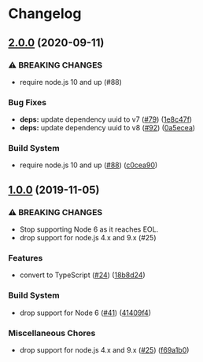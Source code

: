 # Changelog

## [2.0.0](https://www.github.com/google/eventid-js/compare/v1.0.0...v2.0.0) (2020-09-11)


### ⚠ BREAKING CHANGES

* require node.js 10 and up (#88)

### Bug Fixes

* **deps:** update dependency uuid to v7 ([#79](https://www.github.com/google/eventid-js/issues/79)) ([1e8c47f](https://www.github.com/google/eventid-js/commit/1e8c47f982ecadad583952847bcc3919d8ca498e))
* **deps:** update dependency uuid to v8 ([#92](https://www.github.com/google/eventid-js/issues/92)) ([0a5ecea](https://www.github.com/google/eventid-js/commit/0a5eceae8dca5ae751fbee7dc0c3822e707af826))


### Build System

* require node.js 10 and up ([#88](https://www.github.com/google/eventid-js/issues/88)) ([c0cea90](https://www.github.com/google/eventid-js/commit/c0cea904922fc8e34a13ace7777cca54e6cff30a))

## [1.0.0](https://www.github.com/google/eventid-js/compare/v0.1.2...v1.0.0) (2019-11-05)


### ⚠ BREAKING CHANGES

* Stop supporting Node 6 as it reaches EOL.
* drop support for node.js 4.x and 9.x (#25)

### Features

* convert to TypeScript ([#24](https://www.github.com/google/eventid-js/issues/24)) ([18b8d24](https://www.github.com/google/eventid-js/commit/18b8d24ea0eaf878cf2beef1b153da9fae1cc691))


### Build System

* drop support for Node 6 ([#41](https://www.github.com/google/eventid-js/issues/41)) ([41409f4](https://www.github.com/google/eventid-js/commit/41409f4ac4f4591b1e67767ba14254d92247c152))


### Miscellaneous Chores

* drop support for node.js 4.x and 9.x ([#25](https://www.github.com/google/eventid-js/issues/25)) ([f69a1b0](https://www.github.com/google/eventid-js/commit/f69a1b0630bbf8b7d6b163795915558819f8e5c1))
